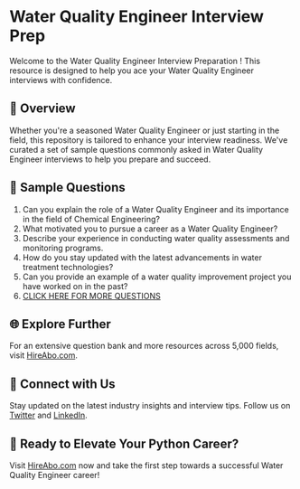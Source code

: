 # Water Quality Engineer Interview Prep

Welcome to the Water Quality Engineer Interview Preparation ! This resource is designed to help you ace your Water Quality Engineer interviews with confidence.

## 🚀 Overview

Whether you're a seasoned Water Quality Engineer or just starting in the field, this repository is tailored to enhance your interview readiness. We've curated a set of sample questions commonly asked in Water Quality Engineer interviews to help you prepare and succeed.

## 📝 Sample Questions

1. Can you explain the role of a Water Quality Engineer and its importance in the field of Chemical Engineering?
2. What motivated you to pursue a career as a Water Quality Engineer?
3. Describe your experience in conducting water quality assessments and monitoring programs.
4. How do you stay updated with the latest advancements in water treatment technologies?
5. Can you provide an example of a water quality improvement project you have worked on in the past?
6. [CLICK HERE FOR MORE QUESTIONS](https://hireabo.com/job/3_4_43/Water%20Quality%20Engineer)

## 🌐 Explore Further

For an extensive question bank and more resources across 5,000 fields, visit [HireAbo.com](https://www.hireabo.com).

## 📱 Connect with Us

Stay updated on the latest industry insights and interview tips. Follow us on [Twitter](https://twitter.com/hireabo) and [LinkedIn](https://www.linkedin.com/in/hire-abo-3609972a8/).

## 🚀 Ready to Elevate Your Python Career?

Visit [HireAbo.com](https://www.hireabo.com) now and take the first step towards a successful Water Quality Engineer career!